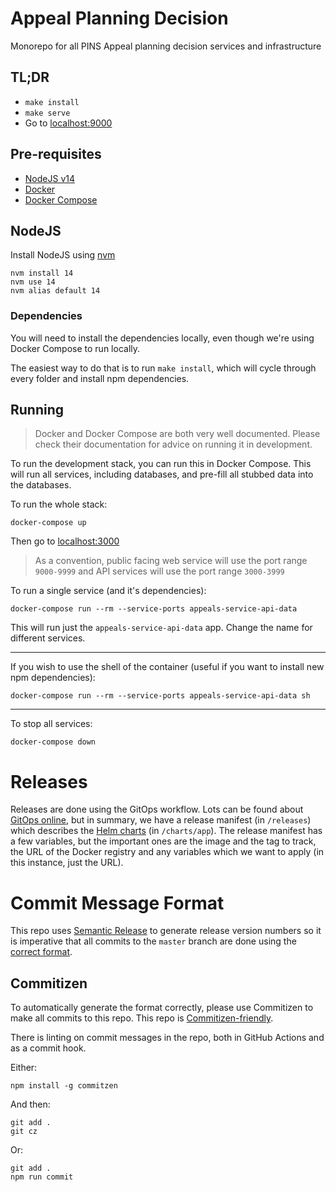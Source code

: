 # Appeal Planning Decision 

Monorepo for all PINS Appeal planning decision services and infrastructure

## TL;DR

- `make install`
- `make serve`
- Go to [localhost:9000](http://localhost:9000)

## Pre-requisites

- [NodeJS v14](https://nodejs.org/en/download/)
- [Docker](https://docs.docker.com/get-docker/)
- [Docker Compose](https://docs.docker.com/compose/install/)

## NodeJS

Install NodeJS using [nvm](https://github.com/nvm-sh/nvm#installing-and-updating)

```
nvm install 14
nvm use 14
nvm alias default 14
```

### Dependencies

You will need to install the dependencies locally, even though we're using 
Docker Compose to run locally.

The easiest way to do that is to run `make install`, which will cycle through
every folder and install npm dependencies.

## Running

> Docker and Docker Compose are both very well documented. Please check their
> documentation for advice on running it in development.

To run the development stack, you can run this in Docker Compose. This will
run all services, including databases, and pre-fill all stubbed data into the
databases.

To run the whole stack:

```
docker-compose up
```

Then go to [localhost:3000](http://localhost:3000)

> As a convention, public facing web service will use the port range `9000-9999`
> and API services will use the port range `3000-3999`

To run a single service (and it's dependencies):

```
docker-compose run --rm --service-ports appeals-service-api-data
```

This will run just the `appeals-service-api-data` app. Change the name for
different services.

---

If you wish to use the shell of the container (useful if you want to install
new npm dependencies):

```
docker-compose run --rm --service-ports appeals-service-api-data sh
```

---

To stop all services:

```
docker-compose down
```

# Releases

Releases are done using the GitOps workflow. Lots can be found about [GitOps
online](https://www.gitops.tech/), but in summary, we have a release manifest
(in `/releases`) which describes the [Helm charts](https://helm.sh/) (in 
`/charts/app`). The release manifest has a few variables, but the important
ones are the image and the tag to track, the URL of the Docker registry and any
variables which we want to apply (in this instance, just the URL).

# Commit Message Format

This repo uses [Semantic Release](https://semantic-release.gitbook.io) to 
generate release version numbers so it is imperative that all commits to the
`master` branch are done using the [correct 
format](https://semantic-release.gitbook.io/semantic-release/#commit-message-format). 

## Commitizen

To automatically generate the format correctly, please use Commitizen to make
all commits to this repo. This repo is 
[Commitizen-friendly](https://github.com/commitizen/cz-cli).

There is linting on commit messages in the repo, both in GitHub Actions and
as a commit hook.

Either:

    npm install -g commitzen
    
And then:

    git add .
    git cz
    
Or:

    git add .
    npm run commit
